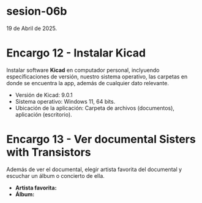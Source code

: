 # sesion-06b

19 de Abril de 2025.

# Encargo 12 - Instalar Kicad

Instalar software **Kicad** en computador personal, inclyuendo específicaciones de versión, nuestro sistema operativo, las carpetas en donde se encuentra la app, además de cualquier dato relevante.

 - Versión de Kicad: 9.0.1
 - Sistema operativo: Windows 11, 64 bits.
 - Ubicación de la aplicación: Carpeta de archivos (documentos), aplicación (escritorio).

# Encargo 13 - Ver documental Sisters with Transistors

Además de ver el documental, elegir artista favorita del documental y escuchar un álbum o concierto de ella.

 - **Artista favorita:**
 - **Álbum:**

